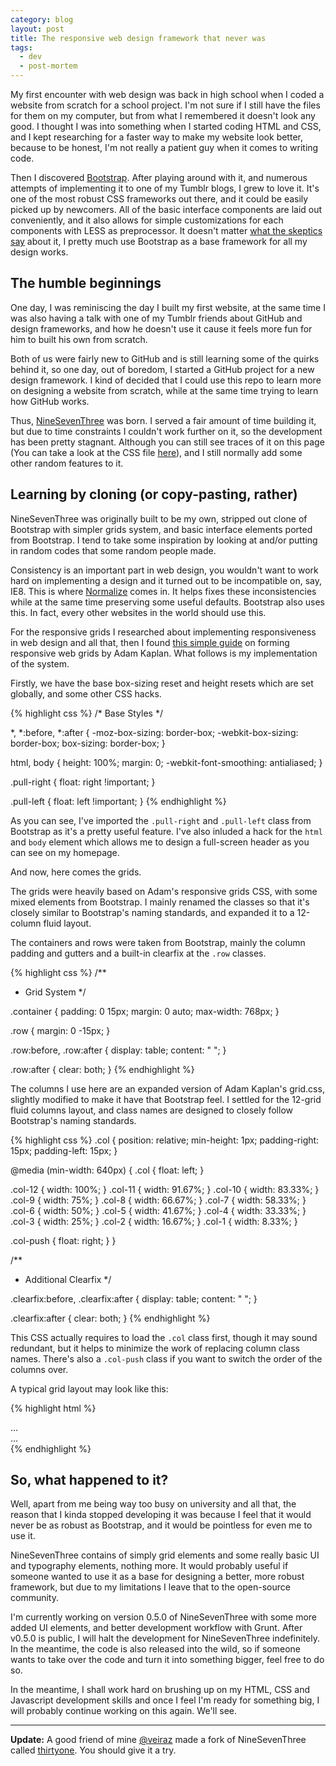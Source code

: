 ```yaml
---
category: blog
layout: post
title: The responsive web design framework that never was
tags:
  - dev
  - post-mortem
---
```


My first encounter with web design was back in high school when I coded a website from scratch for a school project. I'm not sure if I still have the files for them on my computer, but from what I remembered it doesn't look any good. I thought I was into something when I started coding HTML and CSS, and I kept researching for a faster way to make my website look better, because to be honest, I'm not really a patient guy when it comes to writing code.

Then I discovered [Bootstrap](http://getbootstrap.com). After playing around with it, and numerous attempts of implementing it to one of my Tumblr blogs, I grew to love it. It's one of the most robust CSS frameworks out there, and it could be easily picked up by newcomers. All of the basic interface components are laid out conveniently, and it also allows for simple customizations for each components with LESS as preprocessor. It doesn't matter [what the skeptics say](http://blog.idyllic-software.com/why-we-dont-use-twitter-bootstrap/) about it, I pretty much use Bootstrap as a base framework for all my design works.

## The humble beginnings

One day, I was reminiscing the day I built my first website, at the same time I was also having a talk with one of my Tumblr friends about GitHub and design frameworks, and how he doesn't use it cause it feels more fun for him to built his own from scratch.

Both of us were fairly new to GitHub and is still learning some of the quirks behind it, so one day, out of boredom, I started a GitHub project for a new design framework. I kind of decided that I could use this repo to learn more on designing a website from scratch, while at the same time trying to learn how GitHub works.

Thus, [NineSevenThree](https://github.com/resir014/NineSevenThree) was born. I served a fair amount of time building it, but due to time constraints I couldn't work further on it, so the development has been pretty stagnant. Although you can still see traces of it on this page (You can take a look at the CSS file [here](http://resir014.github.io/css/main.css)), and I still normally add some other random features to it.

## Learning by cloning (or copy-pasting, rather)

NineSevenThree was originally built to be my own, stripped out clone of Bootstrap with simpler grids system, and basic interface elements ported from Bootstrap. I tend to take some inspiration by looking at and/or putting in random codes that some random people made.

Consistency is an important part in web design, you wouldn't want to work hard on implementing a design and it turned out to be incompatible on, say, IE8. This is where [Normalize](http://necolas.github.io/normalize.css/) comes in. It helps fixes these inconsistencies while at the same time preserving some useful defaults. Bootstrap also uses this. In fact, every other websites in the world should use this.

For the responsive grids I researched about implementing responsiveness in web design and all that, then I found [this simple guide](http://www.adamkaplan.me/grid/) on forming responsive web grids by Adam Kaplan. What follows is my implementation of the system.

Firstly, we have the base box-sizing reset and height resets which are set globally, and some other CSS hacks.

{% highlight css %}
/* Base Styles */

*, *:before, *:after {
  -moz-box-sizing: border-box;
  -webkit-box-sizing: border-box;
  box-sizing: border-box;
}

html, body {
  height: 100%;
  margin: 0;
  -webkit-font-smoothing: antialiased;
}

.pull-right {
  float: right !important;
}

.pull-left {
  float: left !important;
}
{% endhighlight %}

As you can see, I've imported the `.pull-right` and `.pull-left` class from Bootstrap as it's a pretty useful feature. I've also inluded a hack for the `html` and `body` element which allows me to design a full-screen header as you can see on my homepage.

And now, here comes the grids.

The grids were heavily based on Adam's responsive grids CSS, with some mixed elements from Bootstrap. I mainly renamed the classes so that it's closely similar to Bootstrap's naming standards, and expanded it to a 12-column fluid layout.

The containers and rows were taken from Bootstrap, mainly the column padding and gutters and a built-in clearfix at the `.row` classes.

{% highlight css %}
/**
 * Grid System
 */

.container {
  padding: 0 15px;
  margin: 0 auto;
  max-width: 768px;
}

.row {
  margin: 0 -15px;
}

.row:before,
.row:after {
  display: table;
  content: " ";
}

.row:after {
  clear: both;
}
{% endhighlight %}

The columns I use here are an expanded version of Adam Kaplan's grid.css, slightly modified to make it have that Bootstrap feel. I settled for the 12-grid fluid columns layout, and class names are designed to closely follow Bootstrap's naming standards.

{% highlight css %}
.col {
  position: relative;
  min-height: 1px;
  padding-right: 15px;
  padding-left: 15px;
}

@media (min-width: 640px) {
  .col {
    float: left;
  }

  .col-12 { width: 100%; }
  .col-11 { width: 91.67%; }
  .col-10 { width: 83.33%; }
  .col-9 { width: 75%; }
  .col-8 { width: 66.67%; }
  .col-7 { width: 58.33%; }
  .col-6 { width: 50%; }
  .col-5 { width: 41.67%; }
  .col-4 { width: 33.33%; }
  .col-3 { width: 25%; }
  .col-2 { width: 16.67%; }
  .col-1 { width: 8.33%; }

  .col-push { float: right; }
}

/**
 * Additional Clearfix
 */

.clearfix:before,
.clearfix:after {
  display: table;
  content: " ";
}

.clearfix:after {
  clear: both;
}
{% endhighlight %}

This CSS actually requires to load the `.col` class first, though it may sound redundant, but it helps to minimize the work of replacing column class names. There's also a `.col-push` class if you want to switch the order of the columns over.

A typical grid layout may look like this:

{% highlight html %}
<div class="container">
  <div class="row">
    <div class="col col-9">
      ...
    </div>
    <div class="col col-3">
      ...
    </div>
  </div>
</div>
{% endhighlight %}

## So, what happened to it?

Well, apart from me being way too busy on university and all that, the reason that I kinda stopped developing it was because I feel that it would never be as robust as Bootstrap, and it would be pointless for even me to use it.

NineSevenThree contains of simply grid elements and some really basic UI and typography elements, nothing more. It would probably useful if someone wanted to use it as a base for designing a better, more robust framework, but due to my limitations I leave that to the open-source community.

I'm currently working on version 0.5.0 of NineSevenThree with some more added UI elements, and better development workflow with Grunt. After v0.5.0 is public, I will halt the development for NineSevenThree indefinitely. In the meantime, the code is also released into the wild, so if someone wants to take over the code and turn it into something bigger, feel free to do so.

In the meantime, I shall work hard on brushing up on my HTML, CSS and Javascript development skills and once I feel I'm ready for something big, I will probably continue working on this again. We'll see.

***

**Update:** A good friend of mine [@veiraz](https://github.com/veiraz) made a fork of NineSevenThree called [thirtyone](https://github.com/veiraz/thirtyone). You should give it a try.
